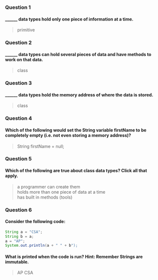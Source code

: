 ### Question 1
#### ______ data types hold only one piece of information at a time.

> primitive

### Question 2
#### ______ data types can hold several pieces of data and have methods to work on that data.

> class

### Question 3
#### ______ data types hold the memory address of where the data is stored.

> class

### Question 4
#### Which of the following would set the String variable firstName to be completely empty (i.e. not even storing a memory address)?

> String firstName = null;

### Question 5
#### Which of the following are true about class data types? Click all that apply.

> a programmer can create them    
> holds more than one piece of data at a time    
> has built in methods (tools) 

### Question 6
#### Consider the following code:
```java
String a = "CSA";
String b = a;
a = "AP";
System.out.println(a + " " + b");
```
#### What is printed when the code is run? Hint: Remember Strings are immutable.

> AP CSA